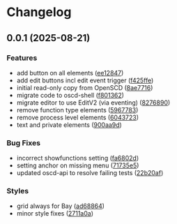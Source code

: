 # Changelog

## 0.0.1 (2025-08-21)


### Features

* add button on all elements ([ee12847](https://github.com/OMICRONEnergyOSS/oscd-editor-substation/commit/ee12847387514d29280d5f1c2fa726a2817b7ca9))
* add edit buttons incl edit event trigger ([f425ffe](https://github.com/OMICRONEnergyOSS/oscd-editor-substation/commit/f425ffe716cac38dfb9d973e53a45fd5d3bc8aae))
* initial read-only copy from OpenSCD ([8ae7716](https://github.com/OMICRONEnergyOSS/oscd-editor-substation/commit/8ae77165e3f3fff74c9a775e27bc9a889207779a))
* migrate code to oscd-shell ([f801362](https://github.com/OMICRONEnergyOSS/oscd-editor-substation/commit/f801362fb423853b92e206324fbc31092086194d))
* migrate editor to use EditV2 (via eventing) ([8276890](https://github.com/OMICRONEnergyOSS/oscd-editor-substation/commit/8276890694e9c4ec9965193737be3cbb33ab4750))
* remove function type elements ([5967783](https://github.com/OMICRONEnergyOSS/oscd-editor-substation/commit/596778343ad801a9e37a676b36b973455aca0f26))
* remove process level elements ([6043723](https://github.com/OMICRONEnergyOSS/oscd-editor-substation/commit/60437235aa42c0452a2108a7f74ff4993f919dfa))
* text and private elements ([900aa9d](https://github.com/OMICRONEnergyOSS/oscd-editor-substation/commit/900aa9de9ee4c91fae0646d4ae3db1b0d398c5c2))


### Bug Fixes

* incorrect showfunctions setting ([fa6802d](https://github.com/OMICRONEnergyOSS/oscd-editor-substation/commit/fa6802d225035039decc063573bf1a7a7cc26eda))
* setting anchor on missing menu ([71735e5](https://github.com/OMICRONEnergyOSS/oscd-editor-substation/commit/71735e5adadbaca7af62a5bcacb9bedaa98a88ea))
* updated oscd-api to resolve failing tests ([22b20af](https://github.com/OMICRONEnergyOSS/oscd-editor-substation/commit/22b20affa0f01d1d6a7123255db6ea444fb65e56))


### Styles

* grid always for Bay ([ad68864](https://github.com/OMICRONEnergyOSS/oscd-editor-substation/commit/ad688648d1d8ea85cbd0891cdf65602691cec2c8))
* minor style fixes ([2711a0a](https://github.com/OMICRONEnergyOSS/oscd-editor-substation/commit/2711a0ace9246167d2277c8d22c70e32336b2ddc))
